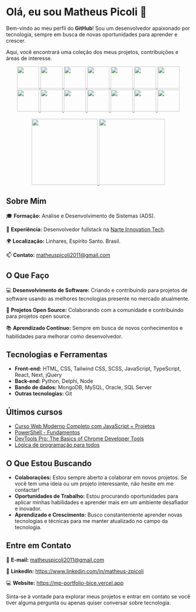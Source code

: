# Olá, eu sou Matheus Picoli 👋

Bem-vindo ao meu perfil do **GitHub**! Sou um desenvolvedor apaixonado por tecnologia, sempre em busca de novas oportunidades para aprender e crescer.

Aqui, você encontrará uma coleção dos meus projetos, contribuições e áreas de interesse.

<div align="center">
  	<a href="https://github.com/matheuszpicoli">
		<img src="https://cdn.jsdelivr.net/gh/devicons/devicon/icons/html5/html5-original.svg" width="60"/>
		<img src="https://cdn.jsdelivr.net/gh/devicons/devicon/icons/css3/css3-original.svg" width="60"/>
		<img src="https://cdn.jsdelivr.net/gh/devicons/devicon/icons/tailwindcss/tailwindcss-original.svg" width="60"/>
		<img src="https://cdn.jsdelivr.net/gh/devicons/devicon/icons/sass/sass-original.svg" width="60"/>
		<img src="https://cdn.jsdelivr.net/gh/devicons/devicon/icons/javascript/javascript-original.svg" width="60"/>
		<img src="https://cdn.jsdelivr.net/gh/devicons/devicon/icons/typescript/typescript-original.svg" width="60"/>
		<img src="https://cdn.jsdelivr.net/gh/devicons/devicon/icons/react/react-original.svg" width="60"/>
		<img src="https://cdn.jsdelivr.net/gh/devicons/devicon/icons/nextjs/nextjs-original.svg" width="60"/>
		<img src="https://cdn.jsdelivr.net/gh/devicons/devicon/icons/jquery/jquery-original.svg" width="60"/>
		<img src="https://cdn.jsdelivr.net/gh/devicons/devicon/icons/python/python-original.svg" width="60"/>
		<img src="https://cdn.jsdelivr.net/gh/devicons/devicon/icons/nodejs/nodejs-original.svg" width="60"/>
		<img src="https://cdn.jsdelivr.net/gh/devicons/devicon/icons/mongodb/mongodb-original.svg" width="60"/>
		<img src="https://cdn.jsdelivr.net/gh/devicons/devicon/icons/mysql/mysql-original.svg" width="60"/>
		<img src="https://cdn.jsdelivr.net/gh/devicons/devicon/icons/oracle/oracle-original.svg" width="60"/>
		<div>‎ </div>
		<img height="180em" src="https://github-readme-stats.vercel.app/api/top-langs/?username=matheuszpicoli&layout=compact&langs_count=7&theme=react"/>
		<img height="180em" src="https://github-readme-stats.vercel.app/api?username=matheuszpicoli&show_icons=true&theme=react&count_private=true"/>
 	 </a>
</div>


## Sobre Mim

🎓 **Formação:** Análise e Desenvolvimento de Sistemas (ADS).

💼 **Experiência:** Desenvolvedor fullstack na [Narte Innovation Tech](https://www.narte.com.br/).

🌍 **Localização:** Linhares, Espírito Santo. Brasil.

📫 **Contato:** matheuspicoli2011@gmail.com

## O Que Faço

💻 **Desenvolvimento de Software:** Criando e contribuindo para projetos de software usando as melhores tecnologias presente no mercado atualmente.

🚀 **Projetos Open Source:** Colaborando com a comunidade e contribuindo para projetos open source.

📚 **Aprendizado Contínuo:** Sempre em busca de novos conhecimentos e habilidades para melhorar como desenvolvedor.

## Tecnologias e Ferramentas

- **Front-end:** HTML, CSS, Tailwind CSS, SCSS, JavaScript, TypeScript, React, Next, jQuery
- **Back-end:** Python, Delphi, Node
- **Bando de dados:** MongoDB, MySQL, Oracle, SQL Server
- **Outras tecnologias:** Git

## Últimos cursos
- [Curso Web Moderno Completo com JavaScript + Projetos](https://www.udemy.com/course/curso-web/?couponCode=ST11MT91624B)
- [PowerShell - Fundamentos](https://www.youtube.com/playlist?list=PLO_mlVzHgDw3EIKrT5rma_rmC4Lcc7ihT)
- [DevTools Pro: The Basics of Chrome Developer Tools](https://www.udemy.com/course/devtools-2017-the-basics-of-chrome-developer-tools/)
- [Lógica de programação para todos](https://www.udemy.com/course/logica-de-programacao-para-todos/)

## O Que Estou Buscando

- **Colaborações:** Estou sempre aberto a colaborar em novos projetos. Se você tem uma ideia ou um projeto interessante, não hesite em me contactar!
- **Oportunidades de Trabalho:** Estou procurando oportunidades para aplicar minhas habilidades e aprender mais em um ambiente desafiador e inovador.
- **Aprendizado e Crescimento:** Busco constantemente aprender novas tecnologias e técnicas para me manter atualizado no campo da tecnologia.

## Entre em Contato


📩 **E-mail:** matheuspicoli2011@gmail.com

💼 **LinkedIn:** https://www.linkedin.com/in/matheus-zpicoli

💻 **Website:**  https://mp-portfolio-bice.vercel.app

Sinta-se à vontade para explorar meus projetos e entrar em contato se você tiver alguma pergunta ou apenas quiser conversar sobre tecnologia.

